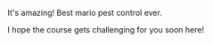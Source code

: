 It's amazing! Best mario pest control ever. 

I hope the course gets challenging for you soon here! 